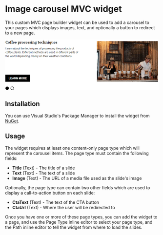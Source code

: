 # Image carousel MVC widget

This custom MVC page builder widget can be used to add a carousel to your pages which displays images, text, and optionally a button to redirect to a new page.

![Live site](https://github.com/kentico-ericd/kentico-widgetmvc-image-carousel/blob/master/carousel-livesite.gif)

## Installation

You can use Visual Studio's Package Manager to install the widget from [NuGet](https://www.nuget.org/packages/EricD.Kentico.MvcWidget.ImageCarousel/12.0.0).

## Usage

The widget requires at least one content-only page type which will represent the carousel items. The page type must contain the following fields:

* __Title__ (Text) - The title of a slide
* __Text__ (Text) - The text of a slide
* __Image__ (Text) - The URL of a media file used as the slide's image

Optionally, the page type can contain two other fields which are used to display a call-to-action button on each slide:

* __CtaText__ (Text) - The text of the CTA button
* __CtaUrl__ (Text) - Where the user will be redirected to

Once you have one or more of these page types, you can add the widget to a page, and use the Page Type inline editor to select your page type, and the Path inline editor to tell the widget from where to load the slides.